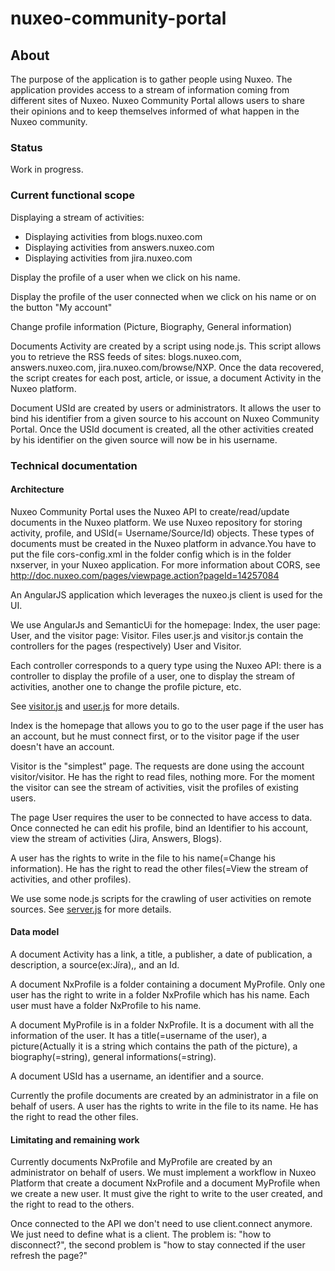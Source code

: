 nuxeo-community-portal
======================

<h2>About</h2>

The purpose of the application is to gather people using Nuxeo. The application provides access to a stream of information coming from different sites of Nuxeo. Nuxeo Community Portal allows users to share their opinions and to keep themselves informed of what happen in the Nuxeo community.


<h3>Status</h3>

Work in progress.


<h3>Current functional scope</h3>


Displaying a stream of activities:
	
- Displaying activities from blogs.nuxeo.com
- Displaying activities from answers.nuxeo.com
- Displaying activities from jira.nuxeo.com

Display the profile of a user when we click on his name.
	
Display the profile of the user connected when we click on his name or on the button "My account"
	
Change profile information (Picture, Biography, General information)


Documents Activity are created by a script using node.js. This script allows you to retrieve the RSS feeds of sites: blogs.nuxeo.com, answers.nuxeo.com, jira.nuxeo.com/browse/NXP. Once the data recovered, the script creates for each 	post, article, or issue, a document Activity in the Nuxeo platform. 

Document USId are created by users or administrators. It allows the user to bind his identifier from a given source to his account on Nuxeo Community Portal. 
Once the USId document is created, all the other activities created by his identifier on the given source will now be in his username.



<h3>Technical documentation </h3>

<h4>Architecture</h4>


Nuxeo Community Portal uses the Nuxeo API to create/read/update documents in the Nuxeo platform. We use Nuxeo repository for storing activity, profile, and USId(= Username/Source/Id) objects. These types of documents must be 	created in the Nuxeo platform in advance.You have to put the file cors-config.xml in the folder config which is in the folder nxserver, in your Nuxeo application. For more information about CORS, see http://doc.nuxeo.com/pages/viewpage.action?pageId=14257084
	
An AngularJS application which leverages the nuxeo.js client is used for the UI.

We use AngularJs and SemanticUi for the homepage: Index, the user page: User, and the visitor page: Visitor. Files user.js and visitor.js contain the controllers for the pages (respectively) User and Visitor.

Each controller corresponds to a query type using the Nuxeo API: there is a controller to display the profile of a user, one to display the stream of activities, another one to change the profile picture, etc.
	
See <a href="https://github.com/gautiergeo/nuxeo-community-portal/blob/master/nuxeo-community-portal-front/src/main/yo/nuxeo-community/js/visitor.js"> visitor.js</a> and <a href="https://github.com/gautiergeo/nuxeo-community-portal/blob/master/nuxeo-community-portal-front/src/main/yo/nuxeo-community/js/user.js"> user.js</a> for more details.

Index is the homepage that allows you to go to the user page if the user has an account, but he must connect first, or to the visitor page if the user doesn't have an account.

Visitor is the "simplest" page. The requests are done using the account visitor/visitor. He has the right to read files, nothing more. For the moment the visitor can see the stream of activities, visit the profiles of existing users.

The page User requires the user to be connected to have access to data. Once connected he can edit his profile, bind an Identifier to his account, view the stream of activities (Jira, Answers, Blogs).

A user has the rights to write in the file to his name(=Change his information). He has the right to read the other files(=View the stream of activities, and other profiles).

We use some node.js scripts for the crawling of user activities on remote sources.
See <a href="https://github.com/gautiergeo/nuxeo-community-portal/blob/master/nuxeo-community-portal-front/src/main/yo/nuxeo-community/ServerCreatingActivities/server.js"> server.js</a> for more details.


<h4>Data model</h4>


A document Activity has a link, a title, a publisher, a date of publication, a description, a source(ex:Jíra),, and an Id.

A document NxProfile is a folder containing a document MyProfile. Only one user has the right to write in a folder NxProfile which has his name. Each user must have a folder NxProfile to his name.

A document MyProfile is in a folder NxProfile. It is a document with all the information of the user. It has a title(=username of the user), a picture(Actually it is a string which contains the path of the picture), a biography(=string), general 		informations(=string).

A document USId has a username, an identifier and a source.

Currently the profile documents are created by an administrator in a file on behalf of users.
A user has the rights to write in the file to its name. He has the right to read the other files.


<h4>Limitating and remaining work</h4>

Currently documents NxProfile and MyProfile are created by an administrator on behalf of users. We must implement a workflow in Nuxeo Platform that create a document NxProfile and a document MyProfile when we create a new user. It 	must give the right to write to the user created, and the right to read to the others.

Once connected to the API we don't need to use client.connect anymore. We just need to define what is a client. The problem is: "how to disconnect?", the second problem is "how to stay connected if the user refresh the page?"




